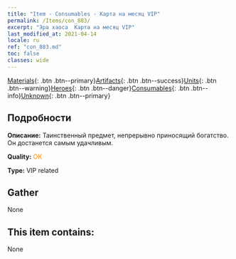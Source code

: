 ```yaml
---
title: "Item - Consumables - Карта на месяц VIP"
permalink: /Items/con_883/
excerpt: "Эра хаоса  Карта на месяц VIP"
last_modified_at: 2021-04-14
locale: ru
ref: "con_883.md"
toc: false
classes: wide
---
```

 [Materials](/ru/Items/){: .btn .btn--primary}[Artifacts](/ru/Items/Artifacts/){: .btn .btn--success}[Units](/ru/Items/Units/){: .btn .btn--warning}[Heroes](/ru/Items/Heroes/){: .btn .btn--danger}[Consumables](/ru/Items/Consumables/){: .btn .btn--info}[Unknown](/ru/Items/Unknown/){: .btn .btn--primary}

## Подробности
 **Описание:** Таинственный предмет, непрерывно приносящий богатство. Он достанется самым удачливым.

 **Quality:** <span style="color: #FF8C00">OK</span>

 **Type:** VIP related

## Gather

  None

## This item contains:

  None

